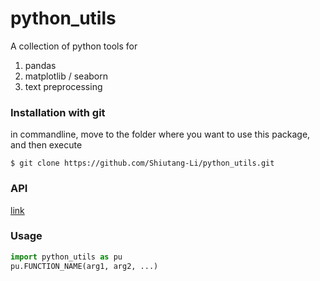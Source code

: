 # python_utils
A collection of python tools for

1. pandas  
2. matplotlib / seaborn
3. text preprocessing  

### Installation with git

in commandline, move to the folder where you want to use this package, and then execute
```
$ git clone https://github.com/Shiutang-Li/python_utils.git
```

### API

[link](https://github.com/Shiutang-Li/python_utils/blob/master/doc/api_index.md)

### Usage

```python
import python_utils as pu
pu.FUNCTION_NAME(arg1, arg2, ...)
```
